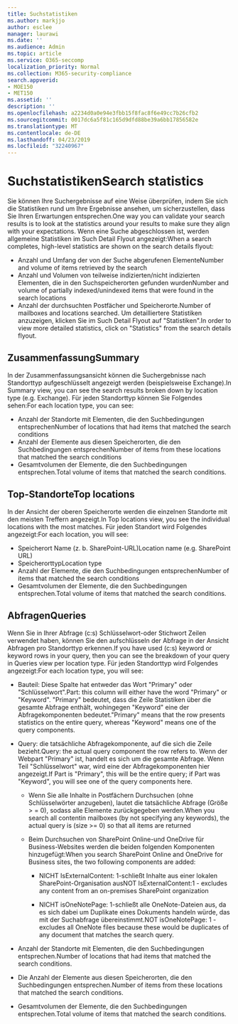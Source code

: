 ```yaml
---
title: Suchstatistiken
ms.author: markjjo
author: esclee
manager: laurawi
ms.date: ''
ms.audience: Admin
ms.topic: article
ms.service: O365-seccomp
localization_priority: Normal
ms.collection: M365-security-compliance
search.appverid:
- MOE150
- MET150
ms.assetid: ''
description: ''
ms.openlocfilehash: a2234d0a0e94e3fbb15f8fac8f6e49cc7b26cfb2
ms.sourcegitcommit: 0017dc6a5f81c165d9dfd88be39a6bb17856582e
ms.translationtype: MT
ms.contentlocale: de-DE
ms.lasthandoff: 04/23/2019
ms.locfileid: "32240967"
---
```

# <a name="search-statistics"></a><span data-ttu-id="fd2dc-102">Suchstatistiken</span><span class="sxs-lookup"><span data-stu-id="fd2dc-102">Search statistics</span></span>

<span data-ttu-id="fd2dc-103">Sie können Ihre Suchergebnisse auf eine Weise überprüfen, indem Sie sich die Statistiken rund um Ihre Ergebnisse ansehen, um sicherzustellen, dass Sie Ihren Erwartungen entsprechen.</span><span class="sxs-lookup"><span data-stu-id="fd2dc-103">One way you can validate your search results is to look at the statistics around your results to make sure they align with your expectations.</span></span> <span data-ttu-id="fd2dc-104">Wenn eine Suche abgeschlossen ist, werden allgemeine Statistiken im Such Detail Flyout angezeigt:</span><span class="sxs-lookup"><span data-stu-id="fd2dc-104">When a search completes, high-level statistics are shown on the search details flyout:</span></span>
- <span data-ttu-id="fd2dc-105">Anzahl und Umfang der von der Suche abgerufenen Elemente</span><span class="sxs-lookup"><span data-stu-id="fd2dc-105">Number and volume of items retrieved by the search</span></span>
- <span data-ttu-id="fd2dc-106">Anzahl und Volumen von teilweise indizierten/nicht indizierten Elementen, die in den Suchspeicherorten gefunden wurden</span><span class="sxs-lookup"><span data-stu-id="fd2dc-106">Number and volume of partially indexed/unindexed items that were found in the search locations</span></span>
- <span data-ttu-id="fd2dc-107">Anzahl der durchsuchten Postfächer und Speicherorte.</span><span class="sxs-lookup"><span data-stu-id="fd2dc-107">Number of mailboxes and locations searched.</span></span>
<span data-ttu-id="fd2dc-108">Um detailliertere Statistiken anzuzeigen, klicken Sie im Such Detail Flyout auf "Statistiken".</span><span class="sxs-lookup"><span data-stu-id="fd2dc-108">In order to view more detailed statistics, click on "Statistics" from the search details flyout.</span></span>

## <a name="summary"></a><span data-ttu-id="fd2dc-109">Zusammenfassung</span><span class="sxs-lookup"><span data-stu-id="fd2dc-109">Summary</span></span>

<span data-ttu-id="fd2dc-110">In der Zusammenfassungsansicht können die Suchergebnisse nach Standorttyp aufgeschlüsselt angezeigt werden (beispielsweise Exchange).</span><span class="sxs-lookup"><span data-stu-id="fd2dc-110">In Summary view, you can see the search results broken down by location type (e.g. Exchange).</span></span> <span data-ttu-id="fd2dc-111">Für jeden Standorttyp können Sie Folgendes sehen:</span><span class="sxs-lookup"><span data-stu-id="fd2dc-111">For each location type, you can see:</span></span>
- <span data-ttu-id="fd2dc-112">Anzahl der Standorte mit Elementen, die den Suchbedingungen entsprechen</span><span class="sxs-lookup"><span data-stu-id="fd2dc-112">Number of locations that had items that matched the search conditions</span></span>
- <span data-ttu-id="fd2dc-113">Anzahl der Elemente aus diesen Speicherorten, die den Suchbedingungen entsprechen</span><span class="sxs-lookup"><span data-stu-id="fd2dc-113">Number of items from these locations that matched the search conditions</span></span>
- <span data-ttu-id="fd2dc-114">Gesamtvolumen der Elemente, die den Suchbedingungen entsprechen.</span><span class="sxs-lookup"><span data-stu-id="fd2dc-114">Total volume of items that matched the search conditions.</span></span>

## <a name="top-locations"></a><span data-ttu-id="fd2dc-115">Top-Standorte</span><span class="sxs-lookup"><span data-stu-id="fd2dc-115">Top locations</span></span>

<span data-ttu-id="fd2dc-116">In der Ansicht der oberen Speicherorte werden die einzelnen Standorte mit den meisten Treffern angezeigt.</span><span class="sxs-lookup"><span data-stu-id="fd2dc-116">In Top locations view, you see the individual locations with the most matches.</span></span> <span data-ttu-id="fd2dc-117">Für jeden Standort wird Folgendes angezeigt:</span><span class="sxs-lookup"><span data-stu-id="fd2dc-117">For each location, you will see:</span></span>
- <span data-ttu-id="fd2dc-118">Speicherort Name (z. b. SharePoint-URL)</span><span class="sxs-lookup"><span data-stu-id="fd2dc-118">Location name (e.g. SharePoint URL)</span></span>
- <span data-ttu-id="fd2dc-119">Speicherorttyp</span><span class="sxs-lookup"><span data-stu-id="fd2dc-119">Location type</span></span>
- <span data-ttu-id="fd2dc-120">Anzahl der Elemente, die den Suchbedingungen entsprechen</span><span class="sxs-lookup"><span data-stu-id="fd2dc-120">Number of items that matched the search conditions</span></span>
- <span data-ttu-id="fd2dc-121">Gesamtvolumen der Elemente, die den Suchbedingungen entsprechen.</span><span class="sxs-lookup"><span data-stu-id="fd2dc-121">Total volume of items that matched the search conditions.</span></span>

## <a name="queries"></a><span data-ttu-id="fd2dc-122">Abfragen</span><span class="sxs-lookup"><span data-stu-id="fd2dc-122">Queries</span></span>

<span data-ttu-id="fd2dc-123">Wenn Sie in Ihrer Abfrage (c:s) Schlüsselwort-oder Stichwort Zeilen verwendet haben, können Sie den aufschlüsseln der Abfrage in der Ansicht Abfragen pro Standorttyp erkennen.</span><span class="sxs-lookup"><span data-stu-id="fd2dc-123">If you have used (c:s) keyword or keyword rows in your query, then you can see the breakdown of your query in Queries view per location type.</span></span> <span data-ttu-id="fd2dc-124">Für jeden Standorttyp wird Folgendes angezeigt:</span><span class="sxs-lookup"><span data-stu-id="fd2dc-124">For each location type, you will see:</span></span>

- <span data-ttu-id="fd2dc-125">Bauteil: Diese Spalte hat entweder das Wort "Primary" oder "Schlüsselwort".</span><span class="sxs-lookup"><span data-stu-id="fd2dc-125">Part: this column will either have the word "Primary" or "Keyword".</span></span> <span data-ttu-id="fd2dc-126">"Primary" bedeutet, dass die Zeile Statistiken über die gesamte Abfrage enthält, wohingegen "Keyword" eine der Abfragekomponenten bedeutet.</span><span class="sxs-lookup"><span data-stu-id="fd2dc-126">"Primary" means that the row presents statistics on the entire query, whereas "Keyword" means one of the query components.</span></span>

- <span data-ttu-id="fd2dc-127">Query: die tatsächliche Abfragekomponente, auf die sich die Zeile bezieht.</span><span class="sxs-lookup"><span data-stu-id="fd2dc-127">Query: the actual query component the row refers to.</span></span> <span data-ttu-id="fd2dc-128">Wenn der Webpart "Primary" ist, handelt es sich um die gesamte Abfrage. Wenn Teil "Schlüsselwort" war, wird eine der Abfragekomponenten hier angezeigt.</span><span class="sxs-lookup"><span data-stu-id="fd2dc-128">If Part is "Primary", this will be the entire query; if Part was "Keyword", you will see one of the query components here.</span></span>
  
  - <span data-ttu-id="fd2dc-129">Wenn Sie alle Inhalte in Postfächern Durchsuchen (ohne Schlüsselwörter anzugeben), lautet die tatsächliche Abfrage (Größe > = 0), sodass alle Elemente zurückgegeben werden.</span><span class="sxs-lookup"><span data-stu-id="fd2dc-129">When you search all contentin mailboxes (by not specifying any keywords), the actual query is (size >= 0) so that all items are returned</span></span>
  
  - <span data-ttu-id="fd2dc-130">Beim Durchsuchen von SharePoint Online-und OneDrive für Business-Websites werden die beiden folgenden Komponenten hinzugefügt:</span><span class="sxs-lookup"><span data-stu-id="fd2dc-130">When you search SharePoint Online and OneDrive for Business sites, the two following components are added:</span></span>
    
    - <span data-ttu-id="fd2dc-131">NICHT IsExternalContent: 1-schließt Inhalte aus einer lokalen SharePoint-Organisation aus</span><span class="sxs-lookup"><span data-stu-id="fd2dc-131">NOT IsExternalContent:1 - excludes any content from an on-premises SharePoint organization</span></span>
    
    - <span data-ttu-id="fd2dc-132">NICHT isOneNotePage: 1-schließt alle OneNote-Dateien aus, da es sich dabei um Duplikate eines Dokuments handeln würde, das mit der Suchabfrage übereinstimmt.</span><span class="sxs-lookup"><span data-stu-id="fd2dc-132">NOT isOneNotePage: 1 - excludes all OneNote files because these would be duplicates of any document that matches the search query.</span></span>

- <span data-ttu-id="fd2dc-133">Anzahl der Standorte mit Elementen, die den Suchbedingungen entsprechen.</span><span class="sxs-lookup"><span data-stu-id="fd2dc-133">Number of locations that had items that matched the search conditions.</span></span>

- <span data-ttu-id="fd2dc-134">Die Anzahl der Elemente aus diesen Speicherorten, die den Suchbedingungen entsprechen.</span><span class="sxs-lookup"><span data-stu-id="fd2dc-134">Number of items from these locations that matched the search conditions.</span></span>

- <span data-ttu-id="fd2dc-135">Gesamtvolumen der Elemente, die den Suchbedingungen entsprechen.</span><span class="sxs-lookup"><span data-stu-id="fd2dc-135">Total volume of items that matched the search conditions.</span></span>